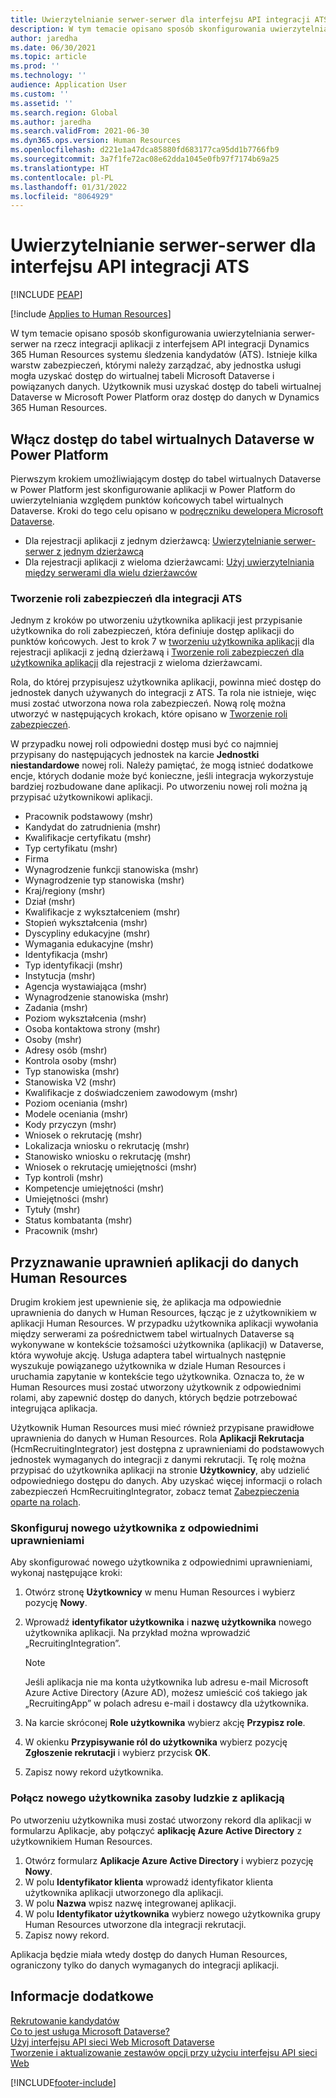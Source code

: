 ```yaml
---
title: Uwierzytelnianie serwer-serwer dla interfejsu API integracji ATS
description: W tym temacie opisano sposób skonfigurowania uwierzytelniania serwer-serwer na rzecz integracji z interfejsem API integracji Dynamics 365 Human Resources systemu śledzenia kandydatów (ATS).
author: jaredha
ms.date: 06/30/2021
ms.topic: article
ms.prod: ''
ms.technology: ''
audience: Application User
ms.custom: ''
ms.assetid: ''
ms.search.region: Global
ms.author: jaredha
ms.search.validFrom: 2021-06-30
ms.dyn365.ops.version: Human Resources
ms.openlocfilehash: d221e1a47dca85880fd683177ca95dd1b7766fb9
ms.sourcegitcommit: 3a7f1fe72ac08e62dda1045e0fb97f7174b69a25
ms.translationtype: HT
ms.contentlocale: pl-PL
ms.lasthandoff: 01/31/2022
ms.locfileid: "8064929"
---
```

# <a name="server-to-server-authentication-for-the-ats-integration-api"></a>Uwierzytelnianie serwer-serwer dla interfejsu API integracji ATS


[!INCLUDE [PEAP](../includes/peap-1.md)]

[!include [Applies to Human Resources](../includes/applies-to-hr.md)]

W tym temacie opisano sposób skonfigurowania uwierzytelniania serwer-serwer na rzecz integracji aplikacji z interfejsem API integracji Dynamics 365 Human Resources systemu śledzenia kandydatów (ATS). Istnieje kilka warstw zabezpieczeń, którymi należy zarządzać, aby jednostka usługi mogła uzyskać dostęp do wirtualnej tabeli Microsoft Dataverse i powiązanych danych. Użytkownik musi uzyskać dostęp do tabeli wirtualnej Dataverse w Microsoft Power Platform oraz dostęp do danych w Dynamics 365 Human Resources.

## <a name="enable-access-to-dataverse-virtual-tables-in-power-platform"></a>Włącz dostęp do tabel wirtualnych Dataverse w Power Platform

Pierwszym krokiem umożliwiającym dostęp do tabel wirtualnych Dataverse w Power Platform jest skonfigurowanie aplikacji w Power Platform do uwierzytelniania względem punktów końcowych tabel wirtualnych Dataverse. Kroki do tego celu opisano w [podręczniku dewelopera Microsoft Dataverse](/powerapps/developer/data-platform).

  - Dla rejestracji aplikacji z jednym dzierżawcą: [Uwierzytelnianie serwer-serwer z jednym dzierżawcą](/powerapps/developer/data-platform/use-single-tenant-server-server-authentication)
  - Dla rejestracji aplikacji z wieloma dzierżawcami: [Użyj uwierzytelniania między serwerami dla wielu dzierżawców](/powerapps/developer/data-platform/use-multi-tenant-server-server-authentication)

### <a name="creating-a-security-role-for-ats-integrations"></a>Tworzenie roli zabezpieczeń dla integracji ATS

Jednym z kroków po utworzeniu użytkownika aplikacji jest przypisanie użytkownika do roli zabezpieczeń, która definiuje dostęp aplikacji do punktów końcowych. Jest to krok 7 w [tworzeniu użytkownika aplikacji](/powerapps/developer/data-platform/use-single-tenant-server-server-authentication#application-user-creation) dla rejestracji aplikacji z jedną dzierżawą i [Tworzenie roli zabezpieczeń dla użytkownika aplikacji](/powerapps/developer/data-platform/use-multi-tenant-server-server-authentication#create-a-security-role-for-the-application-user) dla rejestracji z wieloma dzierżawcami. 

Rola, do której przypisujesz użytkownika aplikacji, powinna mieć dostęp do jednostek danych używanych do integracji z ATS. Ta rola nie istnieje, więc musi zostać utworzona nowa rola zabezpieczeń. Nową rolę można utworzyć w następujących krokach, które opisano w [Tworzenie roli zabezpieczeń](/power-platform/admin/create-edit-security-role#create-a-security-role).

W przypadku nowej roli odpowiedni dostęp musi być co najmniej przypisany do następujących jednostek na karcie **Jednostki niestandardowe** nowej roli. Należy pamiętać, że mogą istnieć dodatkowe encje, których dodanie może być konieczne, jeśli integracja wykorzystuje bardziej rozbudowane dane aplikacji. Po utworzeniu nowej roli można ją przypisać użytkownikowi aplikacji.

  - Pracownik podstawowy (mshr)
  - Kandydat do zatrudnienia (mshr)
  - Kwalifikacje certyfikatu (mshr)
  - Typ certyfikatu (mshr)
  - Firma
  - Wynagrodzenie funkcji stanowiska (mshr)
  - Wynagrodzenie typ stanowiska (mshr)
  - Kraj/regiony (mshr)
  - Dział (mshr)
  - Kwalifikacje z wykształceniem (mshr)
  - Stopień wykształcenia (mshr)
  - Dyscypliny edukacyjne (mshr)
  - Wymagania edukacyjne (mshr)
  - Identyfikacja (mshr)
  - Typ identyfikacji (mshr)
  - Instytucja (mshr)
  - Agencja wystawiająca (mshr)
  - Wynagrodzenie stanowiska (mshr)
  - Zadania (mshr)
  - Poziom wykształcenia (mshr)
  - Osoba kontaktowa strony (mshr)
  - Osoby (mshr)
  - Adresy osób (mshr)
  - Kontrola osoby (mshr)
  - Typ stanowiska (mshr)
  - Stanowiska V2 (mshr)
  - Kwalifikacje z doświadczeniem zawodowym (mshr)
  - Poziom oceniania (mshr)
  - Modele oceniania (mshr)
  - Kody przyczyn (mshr)
  - Wniosek o rekrutację (mshr)
  - Lokalizacja wniosku o rekrutację (mshr)
  - Stanowisko wniosku o rekrutację (mshr)
  - Wniosek o rekrutację umiejętności (mshr)
  - Typ kontroli (mshr)
  - Kompetencje umiejętności (mshr)
  - Umiejętności (mshr)
  - Tytuły (mshr)
  - Status kombatanta (mshr)
  - Pracownik (mshr)

## <a name="granting-application-permissions-to-human-resources-data"></a>Przyznawanie uprawnień aplikacji do danych Human Resources

Drugim krokiem jest upewnienie się, że aplikacja ma odpowiednie uprawnienia do danych w Human Resources, łącząc je z użytkownikiem w aplikacji Human Resources. W przypadku użytkownika aplikacji wywołania między serwerami za pośrednictwem tabel wirtualnych Dataverse są wykonywane w kontekście tożsamości użytkownika (aplikacji) w Dataverse, która wywołuje akcję. Usługa adaptera tabel wirtualnych następnie wyszukuje powiązanego użytkownika w dziale Human Resources i uruchamia zapytanie w kontekście tego użytkownika. Oznacza to, że w Human Resources musi zostać utworzony użytkownik z odpowiednimi rolami, aby zapewnić dostęp do danych, których będzie potrzebować integrująca aplikacja.

Użytkownik Human Resources musi mieć również przypisane prawidłowe uprawnienia do danych w Human Resources. Rola **Aplikacji Rekrutacja** (HcmRecruitingIntegrator) jest dostępna z uprawnieniami do podstawowych jednostek wymaganych do integracji z danymi rekrutacji. Tę rolę można przypisać do użytkownika aplikacji na stronie **Użytkownicy**, aby udzielić odpowiedniego dostępu do danych. Aby uzyskać więcej informacji o rolach zabezpieczeń HcmRecruitingIntegrator, zobacz temat [Zabezpieczenia oparte na rolach](/fin-ops-core/dev-itpro/sysadmin/role-based-security).

### <a name="set-up-the-new-user-with-appropriate-permissions"></a>Skonfiguruj nowego użytkownika z odpowiednimi uprawnieniami

Aby skonfigurować nowego użytkownika z odpowiednimi uprawnieniami, wykonaj następujące kroki:

  1. Otwórz stronę **Użytkownicy** w menu Human Resources i wybierz pozycję **Nowy**.
  2. Wprowadź **identyfikator użytkownika** i **nazwę użytkownika** nowego użytkownika aplikacji. Na przykład można wprowadzić „RecruitingIntegration”.

      > [!NOTE]
      > Jeśli aplikacja nie ma konta użytkownika lub adresu e-mail Microsoft Azure Active Directory (Azure AD), możesz umieścić coś takiego jak „RecruitingApp” w polach adresu e-mail i dostawcy dla użytkownika.

  3. Na karcie skróconej **Role użytkownika** wybierz akcję **Przypisz role**.
  4. W okienku **Przypisywanie ról do użytkownika** wybierz pozycję **Zgłoszenie rekrutacji** i wybierz przycisk **OK**.
  5. Zapisz nowy rekord użytkownika.

### <a name="link-the-new-human-resources-user-to-the-application"></a>Połącz nowego użytkownika zasoby ludzkie z aplikacją

Po utworzeniu użytkownika musi zostać utworzony rekord dla aplikacji w formularzu Aplikacje, aby połączyć **aplikację Azure Active Directory** z użytkownikiem Human Resources.

  1. Otwórz formularz **Aplikacje Azure Active Directory** i wybierz pozycję **Nowy**.
  2. W polu **Identyfikator klienta** wprowadź identyfikator klienta użytkownika aplikacji utworzonego dla aplikacji.
  3. W polu **Nazwa** wpisz nazwę integrowanej aplikacji.
  4. W polu **Identyfikator użytkownika** wybierz nowego użytkownika grupy Human Resources utworzone dla integracji rekrutacji.
  5. Zapisz nowy rekord.

Aplikacja będzie miała wtedy dostęp do danych Human Resources, ograniczony tylko do danych wymaganych do integracji aplikacji.

## <a name="see-also"></a>Informacje dodatkowe

[Rekrutowanie kandydatów](hr-personnel-recruit.md)<br>
[Co to jest usługa Microsoft Dataverse?](/powerapps/maker/data-platform/data-platform-intro)<br>
[Użyj interfejsu API sieci Web Microsoft Dataverse](/powerapps/developer/data-platform/webapi/overview)<br>
[Tworzenie i aktualizowanie zestawów opcji przy użyciu interfejsu API sieci Web](/powerapps/developer/data-platform/webapi/create-update-optionsets)<br>

[!INCLUDE[footer-include](../includes/footer-banner.md)]
